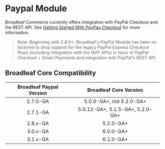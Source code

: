 # Paypal Module

Broadleaf Commerce currently offers integration with PayPal Checkout and the REST API. 
See [Getting Started With PayPao Checkout](https://developer.paypal.com/docs/checkout/) for more information.

> Note: Beginning with 2.8.0+, Broadleaf's PayPal Module has been re-factored to drop support for the legacy PayPal Express Checkout
flows (including integration with the NVP APIs) in favor of PayPal Checkout + Smart Payments and integration with
PayPal's REST API.

## Broadleaf Core Compatibility

| Broadleaf Paypal Version | Broadleaf Core Version           |
| :------------------------: | :-------------------------------:|
| 2.7.0-GA                   | 5.0.0-GA+, not 5.2.0-GA+         |
| 2.7.1-GA                   | 5.0.12-GA+, 5.1.5-GA+, 5.2.0-GA+ |
| 2.8.x-GA                   | 5.2.0-GA+                        |
| 3.0.x-GA                   | 6.0.0-GA+                        |
| 3.1.x-GA                   | 6.1.0-GA+                        |